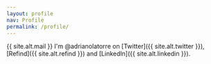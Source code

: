 ```yaml
---
layout: profile
nav: Profile
permalink: /profile/
---
```

{{ site.alt.mail }}
I'm @adrianolatorre on [Twitter]({{ site.alt.twitter }}), [Refind]({{ site.alt.refind }}) and [LinkedIn]({{ site.alt.linkedin }}).
